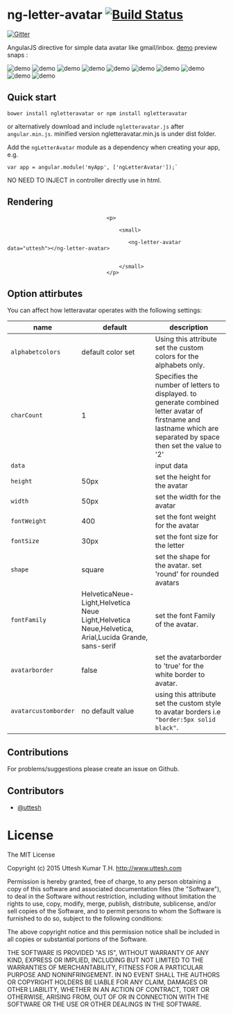 # ng-letter-avatar [![Build Status](https://travis-ci.org/uttesh/ngletteravatar.svg?branch=master)](https://travis-ci.org/uttesh/ngletteravatar)
[![Gitter](https://badges.gitter.im/Join%20Chat.svg)](https://gitter.im/uttesh/ngletteravatar?utm_source=badge&utm_medium=badge&utm_campaign=pr-badge&utm_content=body_badge)


AngularJS directive for simple data avatar like gmail/inbox. 
<a href="http://uttesh.github.io/ngletteravatar/">demo</a>
 preview snaps :
 
![demo](https://raw.github.com/uttesh/ngletteravatar/master/demo/demo1.png)
![demo](https://raw.github.com/uttesh/ngletteravatar/master/demo/demo2.png)
![demo](https://raw.github.com/uttesh/ngletteravatar/master/demo/numbers.png)
![demo](https://raw.github.com/uttesh/ngletteravatar/master/demo/special_charaters.png)
![demo](https://raw.github.com/uttesh/ngletteravatar/master/demo/chinese.png)
![demo](https://raw.github.com/uttesh/ngletteravatar/master/demo/kannada.png)
![demo](https://raw.github.com/uttesh/ngletteravatar/master/demo/round_shape_digit_special.png)
![demo](https://raw.github.com/uttesh/ngletteravatar/master/demo/round_chinese_kannada.png)
![demo](https://raw.github.com/uttesh/ngletteravatar/master/demo/avatar_border1.png)
![demo](https://raw.github.com/uttesh/ngletteravatar/master/demo/avatar_border2.png)
## Quick start

```
bower install ngletteravatar or npm install ngletteravatar
```

or alternatively download and include `ngletteravatar.js` after `angular.min.js`. minified version ngletteravatar.min.js is under dist folder.

Add the `ngLetterAvatar` module as a dependency when creating your app, e.g.

```
var app = angular.module('myApp', ['ngLetterAvatar']);`
```

NO NEED TO INJECT in controller directly use in html.

## Rendering


```
                                <p>
                                    
                                    <small>

                                       <ng-letter-avatar data="uttesh"></ng-letter-avatar>


                                    </small>
                                </p>
```

## Option attirbutes

You can affect how letteravatar operates with the following settings:

name | default | description
-----|---------|------------
`alphabetcolors` | default color set | Using this attribute set the custom colors for the alphabets only.
`charCount` | 1 | Specifies the number of letters to displayed. to generate combined letter avatar of firstname and lastname which are separated by space then set the value to '2'
`data` |  | input data
`height` | 50px | set the height for the avatar
`width` | 50px | set the width for the avatar
`fontWeight` | 400 | set the font weight for the  avatar
`fontSize` | 30px | set the font size for the letter
`shape` | square  | set the shape for the avatar. set 'round' for rounded avatars
`fontFamily` | HelveticaNeue-Light,Helvetica Neue Light,Helvetica Neue,Helvetica, Arial,Lucida Grande, sans-serif | set the font Family of the avatar.
`avatarborder` | false | set the avatarborder to 'true' for the white border to avatar.
`avatarcustomborder` | no default value | using this attribute set the custom style to avatar borders i.e <code> "border:5px solid black"</code>.

## Contributions

For problems/suggestions please create an issue on Github.

## Contributors

* [@uttesh](https://twitter.com/uttesh)

# License

The MIT License

Copyright (c) 2015 Uttesh Kumar T.H. http://www.uttesh.com

Permission is hereby granted, free of charge, to any person obtaining a copy of this software and associated documentation files (the "Software"), to deal in the Software without restriction, including without limitation the rights to use, copy, modify, merge, publish, distribute, sublicense, and/or sell copies of the Software, and to permit persons to whom the Software is furnished to do so, subject to the following conditions:

The above copyright notice and this permission notice shall be included in all copies or substantial portions of the Software.

THE SOFTWARE IS PROVIDED "AS IS", WITHOUT WARRANTY OF ANY KIND, EXPRESS OR IMPLIED, INCLUDING BUT NOT LIMITED TO THE WARRANTIES OF MERCHANTABILITY, FITNESS FOR A PARTICULAR PURPOSE AND NONINFRINGEMENT. IN NO EVENT SHALL THE AUTHORS OR COPYRIGHT HOLDERS BE LIABLE FOR ANY CLAIM, DAMAGES OR OTHER LIABILITY, WHETHER IN AN ACTION OF CONTRACT, TORT OR OTHERWISE, ARISING FROM, OUT OF OR IN CONNECTION WITH THE SOFTWARE OR THE USE OR OTHER DEALINGS IN THE SOFTWARE.

